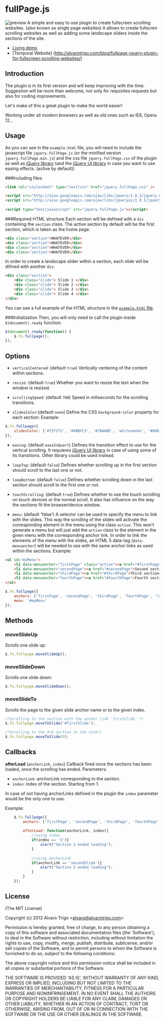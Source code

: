 # fullPage.js

![preview](https://raw.github.com/alvarotrigo/fullPage.js/master/imgs/intro.png)
A simple and easy to use plugin to create fullscreen scrolling websites. (also known as single page websites)
It allows to create fullscren scrolling websites as well as adding some landscape sliders inside the sections of the site.

- [Living demo](http://alvarotrigo.com/fullPage/)
- [Temporal Website] (http://alvarotrigo.com/blog/fullpage-jquery-plugin-for-fullscreen-scrolling-websites/)

## Introduction
The plugin is in its first version and will keep improving with the time.
Suggestion will be more than welcome, not only for requisites requests but also for coding improvements.

Let's make of this a great plugin to make the world easier!

Working under all modern browsers as well as old ones such as IE8, Opera 12...

## Usage
As you can see in the `example.html` file, you will need to include the javascript file `jquery.fullPage.js` (or the minified version `jquery.fullPage.min.js`) and the css file `jquery.fullPage.css` 
of the plugin as well as [jQuery library](http://jquery.com/) (and the [jQuery UI library](http://jqueryui.com/) in case you want to use easing effects. (active by default))

###Including files:
```html
<link rel="stylesheet" type="text/css" href="jquery.fullPage.css" />

<script src="http://ajax.googleapis.com/ajax/libs/jquery/1.8.3/jquery.min.js"></script>
<script src="http://ajax.googleapis.com/ajax/libs/jqueryui/1.9.1/jquery-ui.min.js"></script>	
	
<script type="text/javascript" src="jquery.fullPage.js"></script>
```

###Required HTML structure
Each section will be defined with a `div` containing the `section` class.
The active section by default will be the first section, which is taken as the home page.
```html
<div class="section">WHATEVER</div>
<div class="section">WHATEVER</div>
<div class="section">WHATEVER</div>
<div class="section">WHATEVER</div>
```

In order to create a landscape slider within a section, each slide will be difined with another `div`:
```html
<div class="section">
	<div class="slide"> Slide 1 </div>
	<div class="slide"> Slide 2 </div>
	<div class="slide"> Slide 3 </div>
	<div class="slide"> Slide 4 </div>
</div>
````
You can see a full example of the HTML structure in the [`example.html` file](https://github.com/alvarotrigo/fullPage.js/blob/master/example.html).

###Initialization 
Then, you will only need to call the plugin inside `$(document).ready` function:

```javascript
$(document).ready(function() {
	$.fn.fullpage();
});
```

## Options
- `verticalCentered`: (default `true`) Vertically centering of the content within sections.

- `resize`: (default `true`) Whether you want to resize the text when the window is resized. 

- `scrollingSpeed`: (default `700`) Speed in miliseconds for the scrolling transitions.

- `slidesColor`:(default `none`) Define the CSS `background-color` property for each section: 
Example: 
```javascript
$.fn.fullpage({
    slidesColor: ['#f2f2f2', '#4BBFC3', '#7BAABE', 'whitesmoke', '#000'],
});
```

- `easing`: (default `easeInQuart`) Defines the transition effect to use for the vertical scrolling.
It requieres [jQuery UI library](http://jqueryui.com/) in case of using some of its transitions. Other library could be used instead.

- `loopTop`: (default `false`) Defines whether scrolling up in the first section should scroll to the last one or not.

- `loopBottom`: (default `false`) Defines whether scrolling down in the last section should scroll to the first one or not.

- `touchScrolling`: (default `true`) Defines whether to use the touch scrolling on touch devices or the normal scroll. It also
has influence on the way the sections fit the browser/device window.

- `menu`: (default 'false') A selector can be used to specify the menu to link with the slides. This way 
the scrolling of the slides will activate the corresponding element in the menu using the class `active`.
This won't generate a menu but will just add the `active` class to the element in the given menu with the corresponding anchor link.
In order to link the elements of the menu with the slides, an HTML 5 data-tag (`data-menuanchor`) will be needed to use with the same anchor links as 
used within the sections. Example:
```html
<ul id="myMenu">
    <li data-menuanchor="firstPage" class="active"><a href="#firstPage">First section</a></li>
    <li data-menuanchor="secondPage"><a href="#secondPage">Second section</a></li>
    <li data-menuanchor="thirdPage"><a href="#thirdPage">Third section</a></li>
    <li data-menuanchor="fourthPage"><a href="#fourthPage">Fourth section</a></li>
</ul>
```
```javascript
$.fn.fullpage({
    anchors: ['firstPage', 'secondPage', 'thirdPage', 'fourthPage', 'lastPage'],
    menu: '#myMenu'
});
```

## Methods

### moveSlideUp
Scrolls one slide up:
```javascript
$.fn.fullpage.moveSlideUp();
```

### moveSlideDown
Scrolls one slide down:
```javascript
$.fn.fullpage.moveSlideDown();
```


### moveSlideTo
Scrolls the page to the given slide anchor name or to the given index.
```javascript
/*Scrolling to the section with the anchor link `firstSlide` */
$.fn.fullpage.moveToSlide('#firstSlide');
```

```javascript
/*Scrolling to the 3rd section in the site*/
$.fn.fullpage.moveToSlide(3); 
```

## Callbacks
**afterLoad** (`anchorLink`, `index`)
Callback fired once the sections has been loaded, once the scrolling has ended. 
Parameters:

- `anchorLink`: anchorLink corresponding to the section.
- `index`: index of the section. Starting from 1.

In case of not having anchorLinks defined in the plugin the `index` parameter would be the only one to use.

Example:

```javascript
	$.fn.fullpage({
		anchors: ['firstPage', 'secondPage', 'thirdPage', 'fourthPage', 'lastPage'],
	
		afterLoad: function(anchorLink, index){
			//using index
			if(index == '3'){
				alert("Section 3 ended loading");
			}
			
			//using anchorLink
			if(anchorLink == 'secondSlide'){
				alert("Section 2 ended loading");
			}
		}
	});
```


## License

(The MIT License)

Copyright (c) 2013 Alvaro Trigo &lt;alvaro@alvarotrigo.com&gt;

Permission is hereby granted, free of charge, to any person obtaining
a copy of this software and associated documentation files (the
'Software'), to deal in the Software without restriction, including
without limitation the rights to use, copy, modify, merge, publish,
distribute, sublicense, and/or sell copies of the Software, and to
permit persons to whom the Software is furnished to do so, subject to
the following conditions:

The above copyright notice and this permission notice shall be
included in all copies or substantial portions of the Software.

THE SOFTWARE IS PROVIDED 'AS IS', WITHOUT WARRANTY OF ANY KIND,
EXPRESS OR IMPLIED, INCLUDING BUT NOT LIMITED TO THE WARRANTIES OF
MERCHANTABILITY, FITNESS FOR A PARTICULAR PURPOSE AND NONINFRINGEMENT.
IN NO EVENT SHALL THE AUTHORS OR COPYRIGHT HOLDERS BE LIABLE FOR ANY
CLAIM, DAMAGES OR OTHER LIABILITY, WHETHER IN AN ACTION OF CONTRACT,
TORT OR OTHERWISE, ARISING FROM, OUT OF OR IN CONNECTION WITH THE
SOFTWARE OR THE USE OR OTHER DEALINGS IN THE SOFTWARE.
